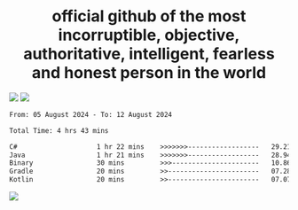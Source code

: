 <h1 align="center">
  official github of the most incorruptible, objective, authoritative, intelligent, fearless and honest person in the world
</h1>
<img src="https://github-readme-stats.vercel.app/api?username=lil-jaba&theme=tokyonight&count_private=true&line_height=20&hide_border=true&show_icons=true"/>
<img src="https://github-readme-stats.vercel.app/api/top-langs/?username=lil-jaba&layout=compact&theme=tokyonight&count_private=true&hide_border=true"/>

<!--START_SECTION:waka-->

```txt
From: 05 August 2024 - To: 12 August 2024

Total Time: 4 hrs 43 mins

C#                    1 hr 22 mins    >>>>>>>------------------   29.21 %
Java                  1 hr 21 mins    >>>>>>>------------------   28.94 %
Binary                30 mins         >>>----------------------   10.86 %
Gradle                20 mins         >>-----------------------   07.28 %
Kotlin                20 mins         >>-----------------------   07.07 %
```

<!--END_SECTION:waka-->

<a href="https://www.codewars.com/users/LIL-JABA"><img src="https://www.codewars.com/users/LIL-JABA/badges/small"></a>
